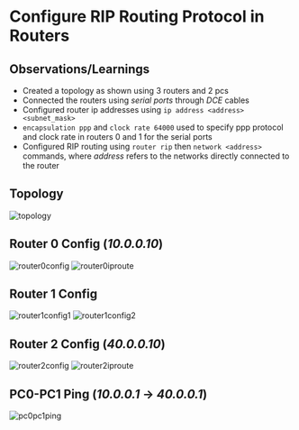 # Configure RIP Routing Protocol in Routers

## Observations/Learnings
- Created a topology as shown using 3 routers and 2 pcs
- Connected the routers using _serial ports_ through _DCE_ cables 
- Configured router ip addresses using `ip address <address> <subnet_mask>`
- `encapsulation ppp` and `clock rate 64000` used to specify ppp protocol and clock rate in routers 0 and 1 for the serial ports
- Configured RIP routing using `router rip` then `network <address>` commands, where _address_ refers to the networks directly connected to the router

## Topology
![topology](Topology.png)

## Router 0 Config (_10.0.0.10_)
![router0config](router0config.png)
![router0iproute](router0iproute.png)

## Router 1 Config
![router1config1](router1config1.png)
![router1config2](router1config2.png)

## Router 2 Config (_40.0.0.10_)
![router2config](router2config.png)
![router2iproute](router2iproute.png)

## PC0-PC1 Ping (_10.0.0.1_ -> _40.0.0.1_)
![pc0pc1ping](pc0pc1ping.png)
